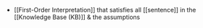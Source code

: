 - [[First-Order Interpretation]] that satisfies all [[sentence]] in the [[Knowledge Base (KB)]] & the assumptions